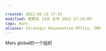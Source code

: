 ```yaml
---

created: 2022-05-13 17:33
modified: 星期五 13日 五月 2022 17:33:09
tags: mars
aliases: Strategic Reinvention Office, SRO
---
```

Mars global的一个组织